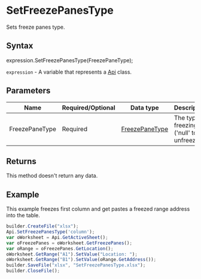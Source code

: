 # SetFreezePanesType

Sets freeze panes type.

## Syntax

expression.SetFreezePanesType(FreezePaneType);

`expression` - A variable that represents a [Api](../Api.md) class.

## Parameters

| **Name** | **Required/Optional** | **Data type** | **Description** |
| ------------- | ------------- | ------------- | ------------- |
| FreezePaneType | Required | [FreezePaneType](../../../Enumerations/FreezePaneType.md) | The type of freezing ('null' to unfreeze). |

## Returns

This method doesn't return any data.

## Example

This example freezes first column and get pastes a freezed range address into the table.

```javascript
builder.CreateFile("xlsx");
Api.SetFreezePanesType('column');
var oWorksheet = Api.GetActiveSheet();
var oFreezePanes = oWorksheet.GetFreezePanes();
var oRange = oFreezePanes.GetLocation();
oWorksheet.GetRange("A1").SetValue("Location: ");
oWorksheet.GetRange("B1").SetValue(oRange.GetAddress());
builder.SaveFile("xlsx", "SetFreezePanesType.xlsx");
builder.CloseFile();
```